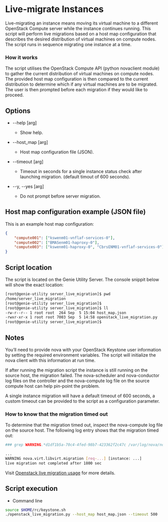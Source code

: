 # Live-migrate Instances

Live-migrating an instance means moving its virtual machine to a different OpenStack Compute server while the instance continues running.
This script will perform live migrations based on a host map configuration that describes the desired distribution of virtual machines on compute nodes.
The script runs in sequence migrating one instance at a time.

### How it works

The script utilises the OpenStack Compute API (python novaclient module) to gather the current distribution of virtual machines on compute nodes.
The provided host map configuration is then compared to the current distribution to determine which if any virtual machines are to be migrated.
The user is then prompted before each migration if they would like to proceed.

## Options

* --help [arg]
    + Show help.

* --host_map [arg]
    + Host map configuration file (JSON).

* --timeout [arg]
    + Timeout in seconds for a single instance status check after launching migration. (default timout of 600 seconds).

* --y, --yes [arg]
    + Do not prompt before server migration.

## Host map configuration example (JSON file)

This is an example host map configuration:

``` json
{
    "compute001": ["kswenm01-vnflaf-services-0"],
    "compute002": ["BMASenm01-haproxy-0"],
    "compute003": ["kswenm01-haproxy-0", "CbrsENM01-vnflaf-services-0"]
}
```

## Script location

The script is located on the Genie Utility Server. The console snippit below will show the exact location:

``` sh
[root@genie-utility server_live_migration]$ pwd
/home/server_live_migration
[root@genie-utility server_live_migration]$
[root@genie-utility server_live_migration]$ ll
-rw-r--r-- 1 root root  264 Sep  5 15:04 host_map.json
-rwxr-xr-x 1 root root 7003 Sep  5 14:58 openstack_live_migration.py
[root@genie-utility server_live_migration]$
```

## Notes

You’ll need to provide nova with your OpenStack Keystone user information by setting the required environment variables.
The script will initialize the nova client with this information at run time.

If after running the migration script the instance is still running on the source host, the migration failed.
The nova-scheduler and nova-conductor log files on the controller and the nova-compute log file on the source compute host can help pin-point the problem.

A single instance migration will have a default timeout of 600 seconds, a custom timeout can be provided to the script as a configuration parameter.

### How to know that the migration timed out

To determine that the migration timed out, inspect the nova-compute log file on the source host. The following log entry shows that the migration timed out:

``` sh
### grep WARNING.*d1df1b5a-70c4-4fed-98b7-423362f2c47c /var/log/nova/nova-compute.log

...
WARNING nova.virt.libvirt.migration [req-...] [instance: ...]
live migration not completed after 1800 sec
```

Visit [Openstack live migration usage](https://docs.openstack.org/nova/pike/admin/live-migration-usage.html) for more details.

## Script execution

- Command line

``` sh
source $HOME/rc/keystone.sh
./openstack_live_migration.py --host_map host_map.json --timeout 500
```
